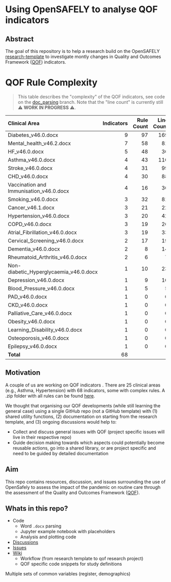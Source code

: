 # Using OpenSAFELY to analyse QOF indicators

## Abstract

The goal of this repository is to help a research build on the OpenSAFELY [research-template](https://github.com/opensafely/research-template) to investigate montly changes in Quality and Outcomes Framework ([QOF](https://digital.nhs.uk/data-and-information/data-tools-and-services/data-services/general-practice-data-hub/quality-outcomes-framework-qof)) indicators.

# QOF Rule Complexity

> This table describes the "complexity" of the QOF indicators, see code on the [doc_parsing](https://github.com/opensafely/qof-utilities/tree/doc_parsing) branch. Note that the "line count" is currently still :warning: **WORK IN PROGRESS** :warning:.
	
Clinical Area                           |   Indicators |   Rule Count |   Line Count |
|:----------------------------------------|-------------:|-------------:|-------------:|
| Diabetes_v46.0.docx                     |            9 |           97 |          169 |
| Mental_health_v46.2.docx                |            7 |           58 |           81 |
| HF_v46.0.docx                           |            5 |           48 |           30 |
| Asthma_v46.0.docx                       |            4 |           43 |          110 |
| Stroke_v46.0.docx                       |            4 |           31 |           99 |
| CHD_v46.0.docx                          |            4 |           30 |           88 |
| Vaccination and Immunisation_v46.0.docx |            4 |           16 |           36 |
| Smoking_v46.0.docx                      |            3 |           32 |           81 |
| Cancer_v46.1.docx                       |            3 |           21 |           22 |
| Hypertension_v46.0.docx                 |            3 |           20 |           42 |
| COPD_v46.0.docx                         |            3 |           19 |           26 |
| Atrial_Fibrillation_v46.0.docx          |            3 |           19 |           33 |
| Cervical_Screening_v46.0.docx           |            2 |           17 |           19 |
| Dementia_v46.0.docx                     |            2 |            8 |           14 |
| Rheumatoid_Arthritis_v46.0.docx         |            2 |            6 |            7 |
| Non-diabetic_Hyperglycaemia_v46.0.docx  |            1 |           10 |           23 |
| Depression_v46.0.docx                   |            1 |            9 |           10 |
| Blood_Pressure_v46.0.docx               |            1 |            5 |            5 |
| PAD_v46.0.docx                          |            1 |            0 |            0 |
| CKD_v46.0.docx                          |            1 |            0 |            0 |
| Palliative_Care_v46.0.docx              |            1 |            0 |            0 |
| Obesity_v46.0.docx                      |            1 |            0 |            0 |
| Learning_Disability_v46.0.docx          |            1 |            0 |            0 |
| Osteoporosis_v46.0.docx                 |            1 |            0 |            0 |
| Epilepsy_v46.0.docx                     |            1 |            0 |            0 |
| **Total**                               |           68 |              |              |

## Motivation

A couple of us are working on QOF indicators .
There are 25 clinical areas (e.g., Asthma, Hypertension) with 68 indicators, some with complex rules.
A .zip folder with all rules can be found [here](https://digital.nhs.uk/data-and-information/data-collections-and-data-sets/data-collections/quality-and-outcomes-framework-qof/quality-and-outcome-framework-qof-business-rules/qof-business-rules-v46.0-2021-2022-baseline-release). 

We thought that organising our QOF developments (while still learning the general case) using a single GitHub repo (not a GitHub template) with (1) shared utility functions, (2) documentation on starting from the research template, and  (3) ongoing discussions would help to:

- Collect and discuss general issues with QOF (project specific issues will live in their respective repo)
- Guide decision making towards which aspects could potentially become reusable actions, go into a shared library, or are project specific and need to be guided by detailed documentation

## Aim

This repo contains resources, discussion, and issues surrounding the use of OpenSafely to assess the impact of the pandemic on routine care through the assessment of the Quality and Outcomes Framework ([QOF](https://digital.nhs.uk/data-and-information/data-tools-and-services/data-services/general-practice-data-hub/quality-outcomes-framework-qof)).

## Whats in this repo?

- Code
  - Word `.docx` parsing
  - Jupyter example notebook with placeholders
  - Analysis and plotting code
- [Discussions](https://github.com/opensafely/qof-utilities/discussions)
- [Issues](https://github.com/opensafely/qof-utilities/issues)
- [Wiki](https://github.com/opensafely/qof-utilities/wiki)
  - Workflow (from research template to qof research project)
  - QOF specific code snippets for study definitions

Multiple sets of common variables (register, demographics)
